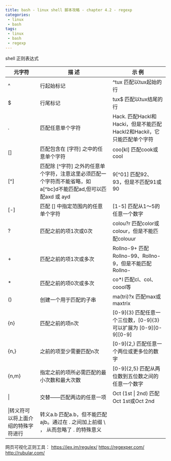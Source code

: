 ```yaml
---
title: bash - linux shell 脚本攻略 - chapter 4.2 - regexp
categories: 
 - linux
 - bash
tags: 
 - linux
 - bash
 - regexp
---
```


shell 正则表达式

<!--more-->

|元字符|描 述|示 例|
|---|---|---|
|^|行起始标记|^tux 匹配以tux起始的行|
|$|行尾标记|tux$ 匹配以tux结尾的行|
|.|匹配任意单个字符|Hack. 匹配Hackl和Hacki，但是不能匹配Hackl2和Hackil，它只能匹配单个字符|
|[]|匹配包含在 [字符] 之中的任意单个字符|coo[kl] 匹配cook或cool|
|[^]|匹配除 [^字符] 之外的任意单个字符，注意这里必须匹配一个字符而不能省略，如a[^bc]d不能匹配ad,但可以匹配axd 或 ayd|9[^01] 匹配92、93，但是不匹配91或90|
|[-]|匹配 [] 中指定范围内的任意单个字符|[1-5] 匹配从1～5的任意一个数字|
|?|匹配之前的项1次或0次|colou?r 匹配color或colour，但是不能匹配colouur|
|+|匹配之前的项1次或多次|Rollno-9+ 匹配Rollno-99、Rollno-9，但是不能匹配Rollno-|
|*|匹配之前的项0次或多次|co*l  匹配cl、col、coool等|
|()|创建一个用于匹配的子串|ma(tri)?x 匹配max或maxtrix|
|{n}|匹配之前的项n次|[0-9]{3} 匹配任意一个三位数，[0-9]{3}可以扩展为 [0-9][0-9][0-9]|
|{n,}|之前的项至少需要匹配n次|[0-9]{2,} 匹配任意一个两位或更多位的数字|
|{n,m}|指定之前的项所必需匹配的最小次数和最大次数|[0-9]{2,5} 匹配从两位数到五位数之间的任意一个数字|
|&#124;|交替——匹配两边的任意一项|Oct (1st &#124; 2nd) 匹配Oct 1st或Oct 2nd|
|\|转义符可以将上面介绍的特殊字符进行|转义a\.b 匹配a.b，但不能匹配ajb。通过在 . 之间加上前缀 \ ， 从而忽略了 . 的特殊意义|

网页可视化正则工具：
https://jex.im/regulex/
https://regexper.com/
http://rubular.com/

